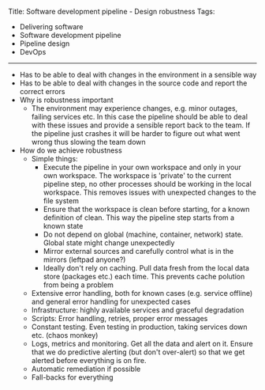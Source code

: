 Title: Software development pipeline - Design robustness
Tags:
  - Delivering software
  - Software development pipeline
  - Pipeline design
  - DevOps
---

- Has to be able to deal with changes in the environment in a sensible way
- Has to be able to deal with changes in the source code and report the correct
  errors
- Why is robustness important
    - The environment may experience changes, e.g. minor outages, failing services etc. In this
      case the pipeline should be able to deal with these issues and provide a sensible report
      back to the team. If the pipeline just crashes it will be harder to figure out what went wrong
      thus slowing the team down
- How do we achieve robustness
  - Simple things:
    - Execute the pipeline in your own workspace and only in your own workspace. The workspace is
      'private' to the current pipeline step, no other processes should be working in the local
      workspace. This removes issues with unexpected changes to the file system
    - Ensure that the workspace is clean before starting, for a known definition of clean. This way
      the pipeline step starts from a known state
    - Do not depend on global (machine, container, network) state. Global state might change unexpectedly
    - Mirror external sources and carefully control what is in the mirrors (leftpad anyone?)
    - Ideally don't rely on caching. Pull data fresh from the local data store (packages etc.)
      each time. This prevents cache polution from being a problem
  - Extensive error handling, both for known cases (e.g. service offline) and general error handling
    for unexpected cases
  - Infrastructure: highly available services and graceful degradation
  - Scripts: Error handling, retries, proper error messages
  - Constant testing. Even testing in production, taking services down etc. (chaos monkey)
  - Logs, metrics and monitoring. Get all the data and alert on it. Ensure that we do predictive alerting
    (but don't over-alert) so that we get alerted before everything is on fire.
  - Automatic remediation if possible
  - Fall-backs for everything
